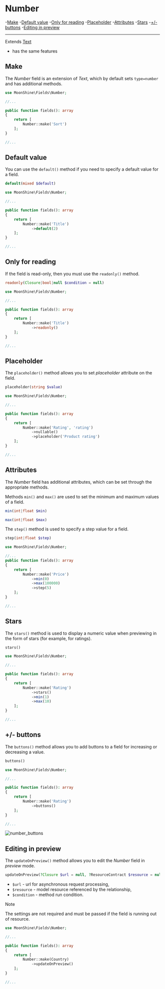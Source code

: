 # Number

-[Make](#make)
-[Default value](#default)
-[Only for reading](#readonly)
-[Placeholder](#placeholder)
-[Attributes](#attributes)
-[Stars](#stars)
-[+/-buttons](#buttons)
-[Editing in preview](#update-on-preview)

---

Extends [Text](https://moonshine-laravel.com/docs/resource/fields/fields-text)
* has the same features

<a name="make"></a>
## Make

The *Number* field is an extension of *Text*, which by default sets `type=number` and has additional methods.

```php
use MoonShine\Fields\Number;

//...

public function fields(): array
{
    return [
        Number::make('Sort')
    ];
}

//...
```

<a name="default"></a>
## Default value

You can use the `default()` method if you need to specify a default value for a field.

```php
default(mixed $default)
```

```php
use MoonShine\Fields\Number;

//...

public function fields(): array
{
    return [
        Number::make('Title')
            ->default(2)
    ];
}

//...
```

<a name="readonly"></a>
## Only for reading

If the field is read-only, then you must use the `readonly()` method.

```php
readonly(Closure|bool|null $condition = null)
```

```php
use MoonShine\Fields\Number;

//...

public function fields(): array
{
    return [
        Number::make('Title')
            ->readonly()
    ];
}

//...
```

<a name="placeholder"></a>
## Placeholder

The `placeholder()` method allows you to set *placeholder* attribute on the field.

```php
placeholder(string $value)
```

```php
use MoonShine\Fields\Number;

//...

public function fields(): array
{
    return [
        Number::make('Rating', 'rating')
            ->nullable()
            ->placeholder('Product rating')
    ];
}

//...
```

<a name="attributes"></a>
## Attributes

The *Number* field has additional attributes, which can be set through the appropriate methods.

Methods `min()` and `max()` are used to set the minimum and maximum values of a field.

```php
min(int|float $min)
```

```php
max(int|float $max)
```

The `step()` method is used to specify a step value for a field.

```php
step(int|float $step)
```
```php
use MoonShine\Fields\Number;

//...
public function fields(): array
{
    return [
        Number::make('Price')
            ->min(0)
            ->max(100000)
            ->step(5)
    ];
}

//...
```

<a name="stars"></a>
## Stars

The `stars()` method is used to display a numeric value when previewing in the form of stars (for example, for ratings).

```php
stars()
```
```php
use MoonShine\Fields\Number;

//...

public function fields(): array
{
    return [
        Number::make('Rating')
            ->stars()
            ->min(1)
            ->max(10)
    ];
}

//...
```

<a name="buttons"></a>
## +/- buttons

The `buttons()` method allows you to add buttons to a field for increasing or decreasing a value.

```php
buttons()
```

```php
use MoonShine\Fields\Number;

//...

public function fields(): array
{
    return [
        Number::make('Rating')
            ->buttons()
    ];
}

//...
```
![number_buttons](https://raw.githubusercontent.com/moonshine-software/doc/2.x/resources/screenshots/number_buttons.png)

<a name="update-on-preview"></a>
## Editing in preview

The `updateOnPreview()` method allows you to edit the *Number* field in *preview* mode.

```php
updateOnPreview(?Closure $url = null, ?ResourceContract $resource = null, mixed $condition = null)
```

- `$url` - url for asynchronous request processing,
- `$resource` - model resource referenced by the relationship,
- `$condition` - method run condition.

> [!NOTE]
> The settings are not required and must be passed if the field is running out of resource.

```php
use MoonShine\Fields\Number;

//...

public function fields(): array
{
    return [
        Number::make(Country)
            ->updateOnPreview()
    ];
}

//...
```
